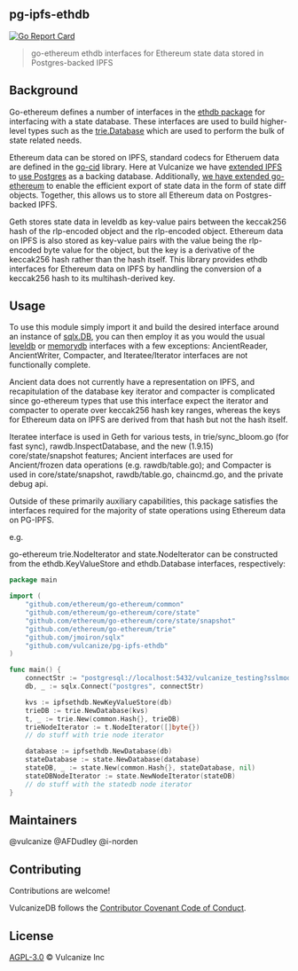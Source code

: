 ## pg-ipfs-ethdb

[![Go Report Card](https://goreportcard.com/badge/github.com/vulcanize/pg-ipfs-ethdb)](https://goreportcard.com/report/github.com/vulcanize/pg-ipfs-ethdb)

> go-ethereum ethdb interfaces for Ethereum state data stored in Postgres-backed IPFS

## Background

Go-ethereum defines a number of interfaces in the [ethdb package](https://github.com/ethereum/go-ethereum/tree/master/ethdb) for
interfacing with a state database. These interfaces are used to build higher-level types such as the [trie.Database](https://github.com/ethereum/go-ethereum/blob/master/trie/database.go#L77)
which are used to perform the bulk of state related needs.

Ethereum data can be stored on IPFS, standard codecs for Etheruem data are defined in the [go-cid](https://github.com/ipfs/go-cid) library. Here at Vulcanize we
have [extended IPFS](https://github.com/vulcanize/go-ipfs/releases/tag/v0.4.22-alpha) to [use Postgres](https://github.com/vulcanize/go-ipfs-config/releases/tag/v0.0.8-alpha) as a backing database.
Additionally, [we have extended go-ethereum](https://github.com/vulcanize/go-ethereum/releases/tag/v1.9.11-statediff-0.0.2) to enable the efficient export of state data in the form of state diff objects.
Together, this allows us to store all Ethereum data on Postgres-backed IPFS.

Geth stores state data in leveldb as key-value pairs between the keccak256 hash of the rlp-encoded object and the rlp-encoded object.
Ethereum data on IPFS is also stored as key-value pairs with the value being the rlp-encoded byte value for the object,
but the key is a derivative of the keccak256 hash rather than the hash itself. This library provides
ethdb interfaces for Ethereum data on IPFS by handling the conversion of a keccak256 hash to its multihash-derived key.


## Usage
To use this module simply import it and build the desired interface around an instance of [sqlx.DB](https://github.com/jmoiron/sqlx), you can then
employ it as you would the usual [leveldb](https://github.com/ethereum/go-ethereum/tree/master/ethdb/leveldb) or [memorydb](https://github.com/ethereum/go-ethereum/tree/master/ethdb/memorydb) interfaces
with a few exceptions: AncientReader, AncientWriter, Compacter, and Iteratee/Iterator interfaces are not functionally complete.

Ancient data does not currently have a representation on IPFS, and recapitulation of the database key iterator and compacter is complicated since go-ethereum
types that use this interface expect the iterator and compacter to operate over keccak256 hash key ranges, whereas the keys for Ethereum data on IPFS are derived from that hash but not the hash itself.

Iteratee interface is used in Geth for various tests, in trie/sync_bloom.go (for fast sync), rawdb.InspectDatabase, and the new (1.9.15) core/state/snapshot features;
Ancient interfaces are used for Ancient/frozen data operations (e.g. rawdb/table.go); and Compacter is used in core/state/snapshot, rawdb/table.go, chaincmd.go, and the private debug api.

Outside of these primarily auxiliary capabilities, this package satisfies the interfaces required for the majority of state operations using Ethereum data on PG-IPFS.

e.g.
 
go-ethereum trie.NodeIterator and state.NodeIterator can be constructed from the ethdb.KeyValueStore and ethdb.Database interfaces, respectively:

```go
package main

import (
	"github.com/ethereum/go-ethereum/common"
	"github.com/ethereum/go-ethereum/core/state"
	"github.com/ethereum/go-ethereum/core/state/snapshot"
	"github.com/ethereum/go-ethereum/trie"
	"github.com/jmoiron/sqlx"
	"github.com/vulcanize/pg-ipfs-ethdb"
)

func main() {
    connectStr := "postgresql://localhost:5432/vulcanize_testing?sslmode=disable"
    db, _ := sqlx.Connect("postgres", connectStr)

    kvs := ipfsethdb.NewKeyValueStore(db)
    trieDB := trie.NewDatabase(kvs)
    t, _ := trie.New(common.Hash{}, trieDB)
    trieNodeIterator := t.NodeIterator([]byte{})
    // do stuff with trie node iterator

    database := ipfsethdb.NewDatabase(db)
    stateDatabase := state.NewDatabase(database)
    stateDB, _ := state.New(common.Hash{}, stateDatabase, nil)
    stateDBNodeIterator := state.NewNodeIterator(stateDB)
    // do stuff with the statedb node iterator
}
```

## Maintainers
@vulcanize
@AFDudley
@i-norden

## Contributing
Contributions are welcome!

VulcanizeDB follows the [Contributor Covenant Code of Conduct](https://www.contributor-covenant.org/version/1/4/code-of-conduct).

## License
[AGPL-3.0](LICENSE) © Vulcanize Inc
